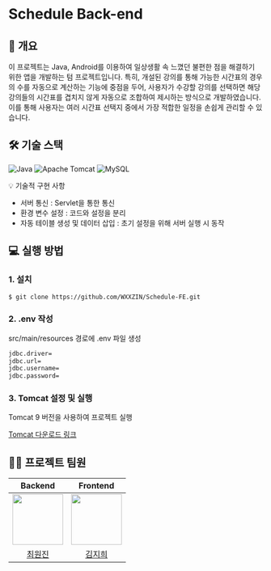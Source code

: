 # Schedule Back-end

## 📝 개요

이 프로젝트는 Java, Android를 이용하여 일상생활 속 느꼈던 불편한 점을 해결하기 위한 앱을 개발하는 텀 프로젝트입니다. 특히, 개설된 강의를 통해 가능한 시간표의 경우의 수를 자동으로 계산하는 기능에 중점을 두어, 사용자가 수강할 강의를 선택하면 해당 강의들의 시간표를 겹치지 않게 자동으로 조합하여 제시하는 방식으로 개발하였습니다. 이를 통해 사용자는 여러 시간표 선택지 중에서 가장 적합한 일정을 손쉽게 관리할 수 있습니다.

## 🛠 기술 스택

![Java](https://img.shields.io/badge/Java-ED8B00?style=for-the-badge&logo=python&logoColor=white)
![Apache Tomcat](https://img.shields.io/badge/Apache%20Tomcat-F8DC75?style=for-the-badge&logo=apachetomcat&logoColor=black)
![MySQL](https://img.shields.io/badge/MySQL-4479A1?style=for-the-badge&logo=mysql&logoColor=white)

💡 기술적 구현 사항
- 서버 통신 : Servlet을 통한 통신
- 환경 변수 설정 : 코드와 설정을 분리
- 자동 테이블 생성 및 데이터 삽입 : 초기 설정을 위해 서버 실행 시 동작

## 💻 실행 방법

### 1. **설치**

```bash
$ git clone https://github.com/WXXZIN/Schedule-FE.git
```

### 2. **.env 작성**
src/main/resources 경로에 .env 파일 생성

```bash
jdbc.driver=
jdbc.url=
jdbc.username=
jdbc.password=
```

### 3. **Tomcat 설정 및 실행**
Tomcat 9 버전을 사용하여 프로젝트 실행

[Tomcat 다운로드 링크](https://tomcat.apache.org/download-90.cgi)

## 💁‍♂️ 프로젝트 팀원
| Backend | Frontend |
|:---:|:---:|
| <img src="https://github.com/WXXZIN.png" width="100" /> | <img src="https://github.com/Mustache0318.png" width="100" /> |
| [최원진](https://github.com/WXXZIN) | [김지희](https://github.com/Mustache0318) |
